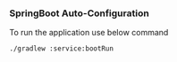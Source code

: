 ### SpringBoot Auto-Configuration

To run the application use below command

```shell script
./gradlew :service:bootRun
```